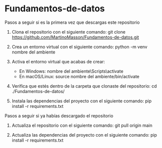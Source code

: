 # Fundamentos-de-datos
Pasos a seguir si es la primera vez que descargas este repositorio

1. Clona el repositorio con el siguiente comando:
    git clone https://github.com/MartinoMasson/Fundamentos-de-datos.git

2. Crea un entorno virtual con el siguiente comando:
    python -m venv nombre del ambiente

3. Activa el entorno virtual que acabas de crear:
    - En Windows:
      nombre del ambiente\Scripts\activate
    - En macOS/Linux:
      source nombre del ambiente/bin/activate

4. Verifica que estés dentro de la carpeta que clonaste del repositorio:
    cd ./Fundamentos-de-datos/

5. Instala las dependencias del proyecto con el siguiente comando:
    pip install -r requirements.txt


Pasos a seguir si ya habías descargado el repositorio

1. Actualiza el repositorio con el siguiente comando:
    git pull origin main

2. Actualiza las dependencias del proyecto con el siguiente comando:
    pip install -r requirements.txt
    